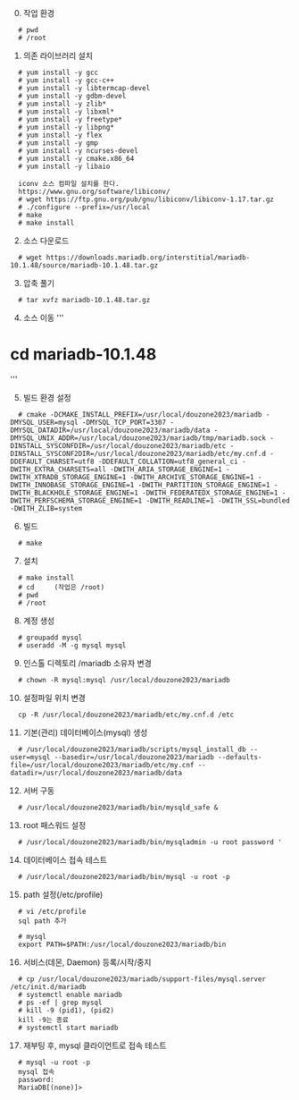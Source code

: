 0. 작업 환경
```
  # pwd
  # /root
```

1. 의존 라이브러리 설치
```
  # yum install -y gcc
  # yum install -y gcc-c++
  # yum install -y libtermcap-devel
  # yum install -y gdbm-devel
  # yum install -y zlib*
  # yum install -y libxml*
  # yum install -y freetype*
  # yum install -y libpng* 
  # yum install -y flex
  # yum install -y gmp
  # yum install -y ncurses-devel
  # yum install -y cmake.x86_64
  # yum install -y libaio

  iconv 소스 컴파일 설치를 한다.
  https://www.gnu.org/software/libiconv/
  # wget https://ftp.gnu.org/pub/gnu/libiconv/libiconv-1.17.tar.gz
  # ./configure --prefix=/usr/local
  # make
  # make install
```

2. 소스 다운로드
```
  # wget https://downloads.mariadb.org/interstitial/mariadb-10.1.48/source/mariadb-10.1.48.tar.gz 
```

3. 압축 풀기
```
  # tar xvfz mariadb-10.1.48.tar.gz
```

4. 소스 이동
'''
  # cd mariadb-10.1.48
'''

5. 빌드 환경 설정 
```
  # cmake -DCMAKE_INSTALL_PREFIX=/usr/local/douzone2023/mariadb -DMYSQL_USER=mysql -DMYSQL_TCP_PORT=3307 -DMYSQL_DATADIR=/usr/local/douzone2023/mariadb/data -DMYSQL_UNIX_ADDR=/usr/local/douzone2023/mariadb/tmp/mariadb.sock -DINSTALL_SYSCONFDIR=/usr/local/douzone2023/mariadb/etc -DINSTALL_SYSCONF2DIR=/usr/local/douzone2023/mariadb/etc/my.cnf.d -DDEFAULT_CHARSET=utf8 -DDEFAULT_COLLATION=utf8_general_ci -DWITH_EXTRA_CHARSETS=all -DWITH_ARIA_STORAGE_ENGINE=1 -DWITH_XTRADB_STORAGE_ENGINE=1 -DWITH_ARCHIVE_STORAGE_ENGINE=1 -DWITH_INNOBASE_STORAGE_ENGINE=1 -DWITH_PARTITION_STORAGE_ENGINE=1 -DWITH_BLACKHOLE_STORAGE_ENGINE=1 -DWITH_FEDERATEDX_STORAGE_ENGINE=1 -DWITH_PERFSCHEMA_STORAGE_ENGINE=1 -DWITH_READLINE=1 -DWITH_SSL=bundled -DWITH_ZLIB=system
```

6. 빌드
```
  # make
```

7. 설치
```
  # make install
  # cd     (작업은 /root)
  # pwd
  # /root
```

8. 계정 생성
```
  # groupadd mysql
  # useradd -M -g mysql mysql 
```

9. 인스톨 디렉토리 /mariadb 소유자 변경
```
  # chown -R mysql:mysql /usr/local/douzone2023/mariadb
```

10. 설정파일 위치 변경
```
  cp -R /usr/local/douzone2023/mariadb/etc/my.cnf.d /etc
```

11. 기본(관리) 데이터베이스(mysql) 생성
```
  # /usr/local/douzone2023/mariadb/scripts/mysql_install_db --user=mysql --basedir=/usr/local/douzone2023/mariadb --defaults-file=/usr/local/douzone2023/mariadb/etc/my.cnf --datadir=/usr/local/douzone2023/mariadb/data
```

12. 서버 구동
```
  # /usr/local/douzone2023/mariadb/bin/mysqld_safe &
```

13. root 패스워드 설정
```
  # /usr/local/douzone2023/mariadb/bin/mysqladmin -u root password '
```

14. 데이터베이스 접속 테스트
```
  # /usr/local/douzone2023/mariadb/bin/mysql -u root -p
```

15. path 설정(/etc/profile)
```
  # vi /etc/profile
  sql path 추가
  
  # mysql
  export PATH=$PATH:/usr/local/douzone2023/mariadb/bin
```

16. 서비스(데몬, Daemon) 등록/시작/중지
```
  # cp /usr/local/douzone2023/mariadb/support-files/mysql.server /etc/init.d/mariadb
  # systemctl enable mariadb
  # ps -ef | grep mysql
  # kill -9 (pid1), (pid2)
  kill -9는 종료
  # systemctl start mariadb
```  

17. 재부팅 후, mysql 클라이언트로 접속 테스트
```
  # mysql -u root -p
  mysql 접속
  password:
  MariaDB[(none)]>
```




 










  
